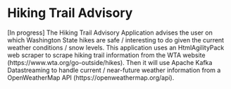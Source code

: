 <h1>Hiking Trail Advisory</h1>

<p>[In progress] The Hiking Trail Advisory Application advises the user on which Washington State hikes are safe / interesting to do given the current weather conditions / snow levels. This application uses an HtmlAgilityPack web scraper to scrape hiking trail information from the WTA
website (https://www.wta.org/go-outside/hikes). Then it will use Apache Kafka Datastreaming to handle current / near-future weather information from a OpenWeatherMap API (https://openweathermap.org/api).</p>
<p></p>
